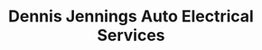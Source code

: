---
title: "Dennis Jennings Auto Electrical Services"
url: /derby/dennis-jennings-auto-electrical-services/
shop: Autowerkstatt
---